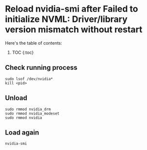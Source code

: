 # Reload nvidia-smi after Failed to initialize NVML: Driver/library version mismatch without restart

Here's the table of contents:

1. TOC
{:toc}

## Check running process

```
sudo lsof /dev/nvidia*
kill <pid>
```

## Unload
```
sudo rmmod nvidia_drm
sudo rmmod nvidia_modeset
sudo rmmod nvidia

```

## Load again

```
nvidia-smi
```




